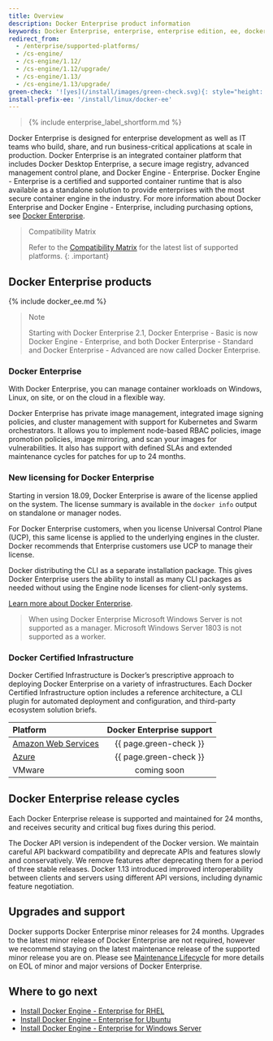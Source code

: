 ```yaml
---
title: Overview
description: Docker Enterprise product information
keywords: Docker Enterprise, enterprise, enterprise edition, ee, docker ee, docker enterprise edition, lts, commercial, cs engine, commercially supported
redirect_from:
  - /enterprise/supported-platforms/
  - /cs-engine/
  - /cs-engine/1.12/
  - /cs-engine/1.12/upgrade/
  - /cs-engine/1.13/
  - /cs-engine/1.13/upgrade/
green-check: '![yes](/install/images/green-check.svg){: style="height: 14px; margin:auto;"}'
install-prefix-ee: '/install/linux/docker-ee'
---
```


>{% include enterprise_label_shortform.md %}

Docker Enterprise is designed for enterprise development as well as IT teams who build, share, and run business-critical
applications at scale in production. Docker Enterprise is an integrated container platform that includes
Docker Desktop Enterprise, a secure image registry, advanced management control plane, and Docker Engine - Enterprise.
Docker Engine - Enterprise is a certified and supported container runtime that is also available as a standalone
solution  to provide enterprises with the most secure container engine in the industry. For more information
about Docker Enterprise and Docker Engine - Enterprise, including purchasing options,
see [Docker Enterprise](https://www.docker.com/enterprise-edition/).

> Compatibility Matrix
>
> Refer to the [Compatibility Matrix](https://success.docker.com/article/compatibility-matrix)
> for the latest list of supported platforms.
{: .important}

## Docker Enterprise products

{% include docker_ee.md %}

> Note
>
> Starting with Docker Enterprise 2.1, Docker Enterprise - Basic is now Docker Engine - Enterprise,
> and both Docker Enterprise - Standard and Docker Enterprise - Advanced are now called Docker Enterprise.

### Docker Enterprise

With Docker Enterprise, you can manage container workloads on Windows, Linux, on site, or on the cloud
in a flexible way.

Docker Enterprise has private image management, integrated image signing policies, and cluster
management with support for Kubernetes and Swarm orchestrators. It allows you to implement
node-based RBAC policies, image promotion policies, image mirroring, and
scan your images for vulnerabilities. It also has support with defined SLAs and extended
maintenance cycles for patches for up to 24 months.

### New licensing for Docker Enterprise

Starting in version 18.09, Docker Enterprise is aware of the license applied on
the system. The license summary is available in the `docker info` output on
standalone or manager nodes.

For Docker Enterprise customers, when you license Universal Control Plane
(UCP), this same license is applied to the underlying engines in the cluster.
Docker recommends that Enterprise customers use UCP to manage their license.

Docker distributing the CLI as a separate installation package. This gives Docker
Enterprise users the ability to install as many CLI packages as needed without
using the Engine node licenses for client-only systems.

[Learn more about Docker Enterprise](/ee/index.md).


> When using Docker Enterprise
> Microsoft Windows Server is not supported as a manager. Microsoft Windows
> Server 1803 is not supported as a worker.

### Docker Certified Infrastructure

Docker Certified Infrastructure is Docker’s prescriptive approach to deploying Docker Enterprise
on a variety of infrastructures. Each Docker Certified Infrastructure option includes a reference architecture,
a CLI plugin for automated deployment and configuration, and third-party ecosystem solution briefs.

| Platform  | Docker Enterprise support |
:----------------------------------------------------------------------------------------|:-------------------------:|
| [Amazon Web Services](..\cluster\aws.md) |  {{ page.green-check }}   |
| [Azure](..\cluster\azure.md) |  {{ page.green-check }}   |
| VMware  |  coming soon  |

## Docker Enterprise release cycles

Each Docker Enterprise release is supported and maintained for 24 months, and
receives security and critical bug fixes during this period.

The Docker API version is independent of the Docker version. We maintain
careful API backward compatibility and deprecate APIs and features slowly and
conservatively. We remove features after deprecating them for a period of
three stable releases. Docker 1.13 introduced improved interoperability
between clients and servers using different API versions, including dynamic
feature negotiation.

## Upgrades and support
Docker supports Docker Enterprise minor releases for 24 months. Upgrades to the
latest minor release of Docker Enterprise are not required, however we
recommend staying on the latest maintenance release of the supported minor
release you are on. Please see [Maintenance
Lifecycle](https://success.docker.com/article/maintenance-lifecycle) for more
details on EOL of minor and major versions of Docker Enterprise.

## Where to go next

- [Install Docker Engine - Enterprise for RHEL](/ee/docker-ee/rhel.md)
- [Install Docker Engine - Enterprise for Ubuntu](/ee/docker-ee/ubuntu/)
- [Install Docker Engine - Enterprise for Windows Server](/ee/docker-ee/windows/docker-ee.md)
